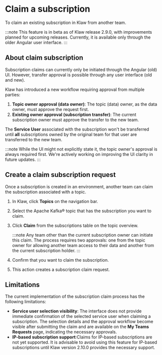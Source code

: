 # Claim a subscription

To claim an existing subscription in Klaw from another team.

:::note
This feature is in beta as of Klaw release 2.9.0, with improvements planned for upcoming releases. Currently, it is available only through the older Angular user interface.
:::

## About claim subscription

Subscription claims can currently only be initiated through the Angular (old) UI. However, transfer approval is possible through any user interface (old and new).

Klaw has introduced a new workflow requiring approval from multiple parties:

1. **Topic owner approval (data owner)**: The topic (data) owner, as the data owner, must approve the request first.
2. **Existing owner approval (subscription transfer)**: The current subscription owner must approve the transfer to the new team.

The **Service User** associated with the subscription won't be transferred until **all** subscriptions owned by the original team for that user are transferred to the new team.

:::note
While the UI might not explicitly state it, the topic owner's approval is always required first. We're actively working on improving the UI clarity in future updates.
:::

## Create a claim subscription request

Once a subscription is created in an environment, another team can claim the subscription associated with a topic.

1. In Klaw, click **Topics** on the navigation bar.
2. Select the Apache Kafka® topic that has the subscription you want to claim.
3. Click **Claim** from the subscriptions table on the topic overview.

   :::note
   Any team other than the current subscription owner can initiate this claim. The process requires two approvals: one from the topic owner for allowing another team access to their data and another from the current subscription holder.
   :::

4. Confirm that you want to claim the subscription.
5. This action creates a subscription claim request.

## Limitations

The current implementation of the subscription claim process has the following limitations:

- **Service user selection visibility**: The interface does not provide immediate confirmation of the selected service user when claiming a subscription. The selection details and the approval workflow become visible after submitting the claim and are available on the **My Teams Requests** page, indicating the necessary approvals.
- **IP-based subscription support**:Claims for IP-based subscriptions are not yet supported. It is advisable to avoid using this feature for IP-based subscriptions until Klaw version 2.10.0 provides the necessary support.
